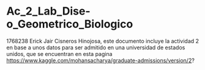 # Ac_2_Lab_Dise-o_Geometrico_Biologico
1768238 Erick Jair Cisneros Hinojosa, este documento incluye la actividad 2 en base a unos datos para ser admitido en una universidad de estados unidos, que se encuentran en esta pagina https://www.kaggle.com/mohansacharya/graduate-admissions/version/2?
